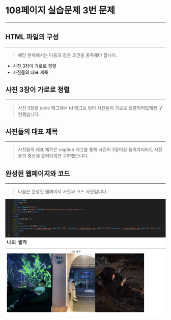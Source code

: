 # 108페이지 실습문제 3번 문제

-----------------------------

## HTML 파일의 구성

-----------------------------

> 해당 문제에서는 다음과 같은 조건을 충족해야 합니다.
+ 사진 3장이 가로로 정렬
+ 사진들의 대표 제목

## 사진 3장이 가로로 정렬

-----------------------------

> 사진 3장을 table 태그에서 td 태그로 담아 사진들이 가로로 정렬되어있게끔 구현했습니다.

## 사진들의 대표 제목

-----------------------------

> 사진들의 대표 제목은 caption 태그를 통해 사진이 3장이상 들어가더라도 사진들의 중심에 출력되게끔 구현했습니다.

## 완성된 웹페이지와 코드

-----------------------------

> 다음은 완성된 웹페이지 사진과 코드 사진입니다.

<img src="./image/p108_3번코드.png">
<img src="./image/p108_3번웹페이지.png">